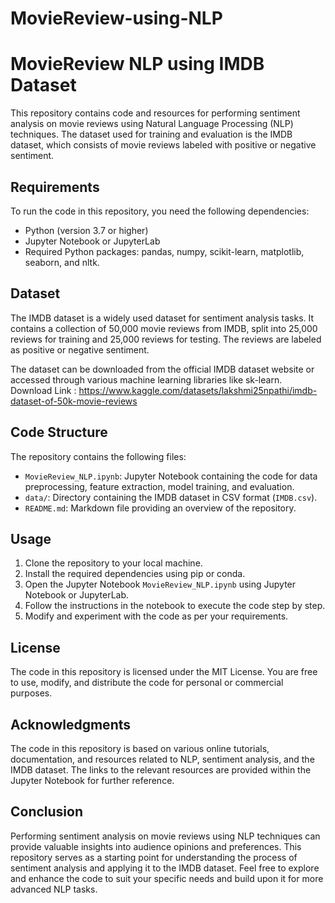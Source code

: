 # MovieReview-using-NLP
# MovieReview NLP using IMDB Dataset

This repository contains code and resources for performing sentiment analysis on movie reviews using Natural Language Processing (NLP) techniques. The dataset used for training and evaluation is the IMDB dataset, which consists of movie reviews labeled with positive or negative sentiment.

## Requirements

To run the code in this repository, you need the following dependencies:

- Python (version 3.7 or higher)
- Jupyter Notebook or JupyterLab
- Required Python packages: pandas, numpy, scikit-learn, matplotlib, seaborn, and nltk.

## Dataset

The IMDB dataset is a widely used dataset for sentiment analysis tasks. It contains a collection of 50,000 movie reviews from IMDB, split into 25,000 reviews for training and 25,000 reviews for testing. The reviews are labeled as positive or negative sentiment.

The dataset can be downloaded from the official IMDB dataset website or accessed through various machine learning libraries like sk-learn.
Download Link : https://www.kaggle.com/datasets/lakshmi25npathi/imdb-dataset-of-50k-movie-reviews
## Code Structure

The repository contains the following files:

- `MovieReview_NLP.ipynb`: Jupyter Notebook containing the code for data preprocessing, feature extraction, model training, and evaluation.
- `data/`: Directory containing the IMDB dataset in CSV format (`IMDB.csv`).
- `README.md`: Markdown file providing an overview of the repository.

## Usage

1. Clone the repository to your local machine.
2. Install the required dependencies using pip or conda.
3. Open the Jupyter Notebook `MovieReview_NLP.ipynb` using Jupyter Notebook or JupyterLab.
4. Follow the instructions in the notebook to execute the code step by step.
5. Modify and experiment with the code as per your requirements.

## License

The code in this repository is licensed under the MIT License. You are free to use, modify, and distribute the code for personal or commercial purposes.

## Acknowledgments

The code in this repository is based on various online tutorials, documentation, and resources related to NLP, sentiment analysis, and the IMDB dataset. The links to the relevant resources are provided within the Jupyter Notebook for further reference.

## Conclusion

Performing sentiment analysis on movie reviews using NLP techniques can provide valuable insights into audience opinions and preferences. This repository serves as a starting point for understanding the process of sentiment analysis and applying it to the IMDB dataset. Feel free to explore and enhance the code to suit your specific needs and build upon it for more advanced NLP tasks.

